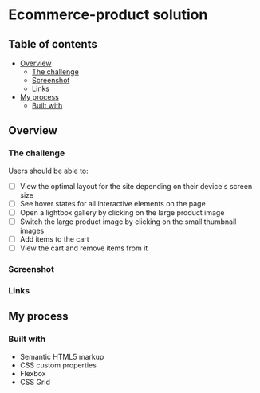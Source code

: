 # Ecommerce-product solution

## Table of contents

- [Overview](#overview)
  - [The challenge](#the-challenge)
  - [Screenshot](#screenshot)
  - [Links](#links)
- [My process](#my-process)
  - [Built with](#built-with)
 
## Overview

### The challenge

Users should be able to:

- [ ] View the optimal layout for the site depending on their device's screen size
- [ ] See hover states for all interactive elements on the page
- [ ] Open a lightbox gallery by clicking on the large product image
- [ ] Switch the large product image by clicking on the small thumbnail images
- [ ] Add items to the cart
- [ ] View the cart and remove items from it

### Screenshot

### Links

## My process

### Built with

- Semantic HTML5 markup
- CSS custom properties
- Flexbox
- CSS Grid


